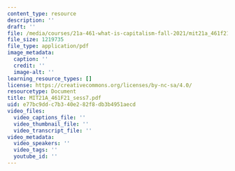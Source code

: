 ```yaml
---
content_type: resource
description: ''
draft: ''
file: /media/courses/21a-461-what-is-capitalism-fall-2021/mit21a_461f21_sess7.pdf
file_size: 1219735
file_type: application/pdf
image_metadata:
  caption: ''
  credit: ''
  image-alt: ''
learning_resource_types: []
license: https://creativecommons.org/licenses/by-nc-sa/4.0/
resourcetype: Document
title: MIT21A_461F21_sess7.pdf
uid: e77bc9dd-c7b3-40e2-82f8-db3b4951aecd
video_files:
  video_captions_file: ''
  video_thumbnail_file: ''
  video_transcript_file: ''
video_metadata:
  video_speakers: ''
  video_tags: ''
  youtube_id: ''
---
```

